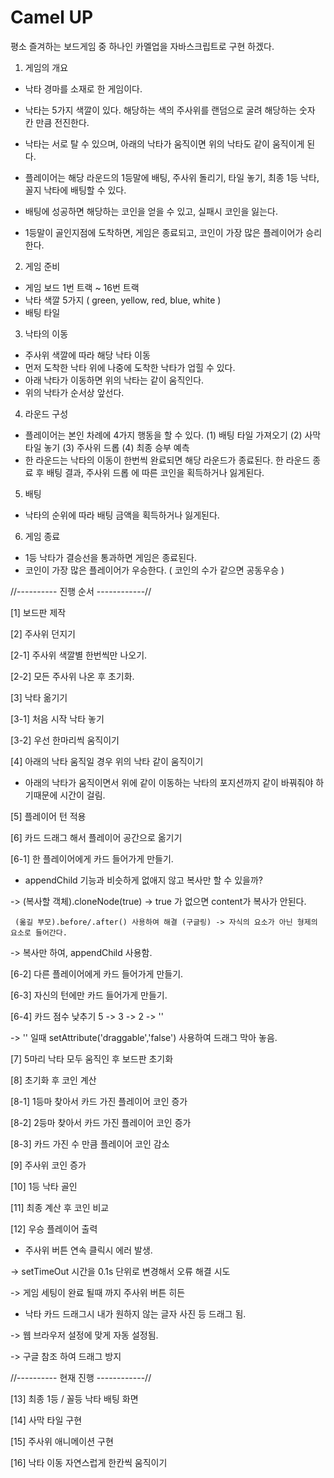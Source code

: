 # Camel UP

평소 즐겨하는 보드게임 중 하나인 카멜업을 자바스크립트로 구현 하겠다.

1. 게임의 개요
  - 낙타 경마를 소재로 한 게임이다.
  - 낙타는 5가지 색깔이 있다. 해당하는 색의 주사위를 랜덤으로 굴려 해당하는 숫자 칸 만큼 전진한다.
  - 낙타는 서로 탈 수 있으며, 아래의 낙타가 움직이면 위의 낙타도 같이 움직이게 된다.
    
  - 플레이어는 해당 라운드의 1등말에 배팅, 주사위 돌리기, 타일 놓기, 최종 1등 낙타, 꼴지 낙타에 배팅할 수 있다. 
  - 배팅에 성공하면 해당하는 코인을 얻을 수 있고, 실패시 코인을 잃는다.
  - 1등말이 골인지점에 도착하면, 게임은 종료되고, 코인이 가장 많은 플레이어가 승리한다.

2. 게임 준비
  - 게임 보드 1번 트랙 ~ 16번 트랙
  - 낙타 색깔 5가지 ( green, yellow, red, blue, white )
  - 배팅 타일 
3. 낙타의 이동
  - 주사위 색깔에 따라 해당 낙타 이동
  - 먼저 도착한 낙타 위에 나중에 도착한 낙타가 업힐 수 있다.
  - 아래 낙타가 이동하면 위의 낙타는 같이 움직인다.
  - 위의 낙타가 순서상 앞선다. 
4. 라운드 구성
  - 플레이어는 본인 차례에 4가지 행동을 할 수 있다.
    (1) 배팅 타일 가져오기
    (2) 사막 타일 놓기
    (3) 주사위 드롭
    (4) 최종 승부 예측
  - 한 라운드는 낙타의 이동이 한번씩 완료되면 해당 라운드가 종료된다.
    한 라운드 종료 후 배팅 결과, 주사위 드롭 에 따른 코인을 획득하거나 잃게된다.   
5. 배팅
  - 낙타의 순위에 따라 배팅 금액을 획득하거나 잃게된다.
6. 게임 종료
  - 1등 낙타가 결승선을 통과하면 게임은 종료된다.
  - 코인이 가장 많은 플레이어가 우승한다. ( 코인의 수가 같으면 공동우승 )

//---------- 진행 순서 ------------//

[1] 보드판 제작

[2] 주사위 던지기

  [2-1] 주사위 색깔별 한번씩만 나오기.
  
  [2-2] 모든 주사위 나온 후 초기화.
  
[3] 낙타 옮기기

  [3-1] 처음 시작 낙타 놓기
  
  [3-2] 우선 한마리씩 움직이기
  
[4] 아래의 낙타 움직일 경우 위의 낙타 같이 움직이기
  - 아래의 낙타가 움직이면서 위에 같이 이동하는 낙타의 포지션까지 같이 바꿔줘야 하기때문에 시간이 걸림.
  
[5] 플레이어 턴 적용

[6] 카드 드래그 해서 플레이어 공간으로 옮기기

  [6-1] 한 플레이어에게 카드 들어가게 만들기.
  
  - appendChild 기능과 비슷하게 없애지 않고 복사만 할 수 있을까?
   
  -> (복사할 객체).cloneNode(true) -> true 가 없으면 content가 복사가 안된다.
    
     (옮길 부모).before/.after() 사용하여 해결 (구글링) -> 자식의 요소가 아닌 형제의 요소로 들어간다.
    
  -> 복사만 하여, appendChild 사용함.
  
  [6-2] 다른 플레이어에게 카드 들어가게 만들기.
  
  [6-3] 자신의 턴에만 카드 들어가게 만들기.
  
  [6-4] 카드 점수 낮추기 5 -> 3 -> 2 -> ''
  
  -> '' 일때 setAttribute('draggable','false') 사용하여 드래그 막아 놓음.
  
[7] 5마리 낙타 모두 움직인 후 보드판 초기화

[8] 초기화 후 코인 계산

  [8-1] 1등마 찾아서 카드 가진 플레이어 코인 증가
  
  [8-2] 2등마 찾아서 카드 가진 플레이어 코인 증가
  
  [8-3] 카드 가진 수 만큼 플레이어 코인 감소
 
[9] 주사위 코인 증가

[10] 1등 낙타 골인

[11] 최종 계산 후 코인 비교

[12] 우승 플레이어 출력

- 주사위 버튼 연속 클릭시 에러 발생.
  
-> setTimeOut 시간을 0.1s 단위로 변경해서 오류 해결 시도

-> 게임 세팅이 완료 될때 까지 주사위 버튼 히든

- 낙타 카드 드래그시  내가 원하지 않는 글자 사진 등 드래그 됨.

-> 웹 브라우저 설정에 맞게 자동 설정됨.

-> 구글 참조 하여 드래그 방지

//---------- 현재 진행 ------------//

[13] 최종 1등 / 꼴등 낙타 배팅 화면

[14] 사막 타일 구현

[15] 주사위 애니메이션 구현

[16] 낙타 이동 자연스럽게 한칸씩 움직이기
